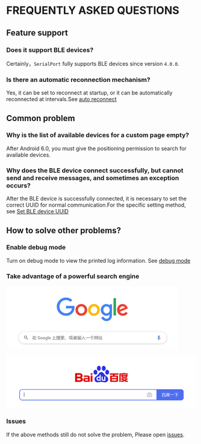 # FREQUENTLY ASKED QUESTIONS

## Feature support

### Does it support BLE devices?

Certainly，`SerialPort` fully supports BLE devices since version `4.0.0`.

### Is there an automatic reconnection mechanism?

Yes, it can be set to reconnect at startup, or it can be automatically reconnected at intervals.See [auto reconnect](./tutorials/configuration_kotlin.html#id3)

## Common problem

### Why is the list of available devices for a custom page empty?

After Android 6.0, you must give the positioning permission to search for available devices.

### Why does the BLE device connect successfully, but cannot send and receive messages, and sometimes an exception occurs?

After the BLE device is successfully connected, it is necessary to set the correct UUID for normal communication.For the specific setting method, see [Set BLE device UUID](./tutorials/discovery_connect_kotlin.html#ble)

## How to solve other problems?

### Enable debug mode

Turn on debug mode to view the printed log information. See [debug mode](./tutorials/configuration_kotlin.html#id2)

### Take advantage of a powerful search engine

![](./_static/image/google.png)

![](./_static/image/baidu.png)

### Issues

If the above methods still do not solve the problem, Please open [issues](https://github.com/Shanyaliux/SerialPortSample/issues).


